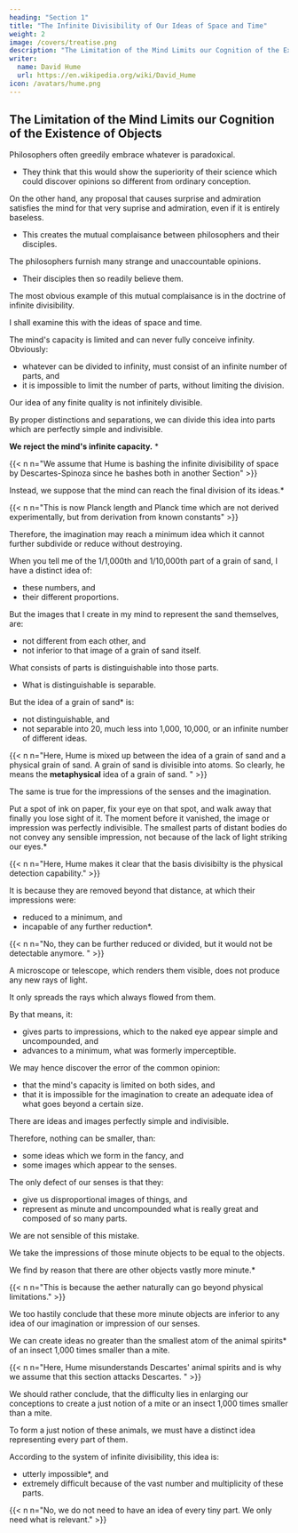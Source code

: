 ```yaml
---
heading: "Section 1"
title: "The Infinite Divisibility of Our Ideas of Space and Time"
weight: 2
image: /covers/treatise.png
description: "The Limitation of the Mind Limits our Cognition of the Existence of Objects"
writer:
  name: David Hume
  url: https://en.wikipedia.org/wiki/David_Hume
icon: /avatars/hume.png
---
```



## The Limitation of the Mind Limits our Cognition of the Existence of Objects

Philosophers often greedily embrace whatever is paradoxical.

 <!-- and is contrary to the first and most unprejudiced notions of mankind. -->

- They think that this would show the superiority of their science which could discover opinions so different from ordinary conception.

On the other hand, any proposal that causes surprise and admiration satisfies the mind for that very suprise and admiration, even if it is entirely baseless.
<!--  that it:
- indulges itself in that surprise and admiration, and
- will never be persuaded that its pleasure is . -->
- This creates the mutual complaisance between philosophers and their disciples.

The philosophers furnish many strange and unaccountable opinions.
- Their disciples then so readily believe them.

The most obvious example of this mutual complaisance is in the doctrine of infinite divisibility.

I shall examine this with the ideas of space and time.

The mind's capacity is limited and can never fully conceive infinity. Obviously:
- whatever can be divided to infinity, must consist of an infinite number of parts, and
- it is impossible to limit the number of parts, without limiting the division.

Our idea of any finite quality is not infinitely divisible.

By proper distinctions and separations, we can divide this idea into parts which are perfectly simple and indivisible.

**We reject the mind's infinite capacity.** *

{{< n n="We assume that Hume is bashing the infinite divisibility of space by Descartes-Spinoza since he bashes both in another Section" >}}


Instead, we suppose that the mind can reach the final division of its ideas.*

{{< n n="This is now Planck length and Planck time which are not derived experimentally, but from derivation from known constants" >}}



Therefore, the imagination may reach a minimum idea which it cannot further subdivide or reduce without destroying.

When you tell me of the 1/1,000th and 1/10,000th part of a grain of sand, I have a distinct idea of:
- these numbers, and
- their different proportions.

But the images that I create in my mind to represent the sand themselves, are:
- not different from each other, and
- not inferior to that image of a grain of sand itself.

What consists of parts is distinguishable into those parts.
- What is distinguishable is separable.

But the idea of a grain of sand* is:
- not distinguishable, and
- not separable into 20, much less into 1,000, 10,000, or an infinite number of different ideas.


{{< n n="Here, Hume is mixed up between the idea of a grain of sand and a physical grain of sand. A grain of sand is divisible into atoms. So clearly, he means the **metaphysical** idea of a grain of sand. " >}}


The same is true for the impressions of the senses and the imagination.

Put a spot of ink on paper, fix your eye on that spot, and walk away that finally you lose sight of it. The moment before it vanished, the image or impression was perfectly indivisible. The smallest parts of distant bodies do not convey any sensible impression, not because of the lack of light striking our eyes.*

{{< n n="Here, Hume makes it clear that the basis divisibilty is the physical detection capability." >}}


It is because they are removed beyond that distance, at which their impressions were:
- reduced to a minimum, and
- incapable of any further reduction*.

{{< n n="No, they can be further reduced or divided, but it would not be detectable anymore. " >}}



A microscope or telescope, which renders them visible, does not produce any new rays of light.

It only spreads the rays which always flowed from them.

By that means, it:
- gives parts to impressions, which to the naked eye appear simple and uncompounded, and
- advances to a minimum, what was formerly imperceptible.

We may hence discover the error of the common opinion:
- that the mind's capacity is limited on both sides, and
- that it is impossible for the imagination to create an adequate idea of what goes beyond a certain size.

There are ideas and images perfectly simple and indivisible.

Therefore, nothing can be smaller, than:
- some ideas which we form in the fancy, and
- some images which appear to the senses.

The only defect of our senses is that they:
- give us disproportional images of things, and
- represent as minute and uncompounded what is really great and composed of so many parts.

We are not sensible of this mistake.

We take the impressions of those minute objects to be equal to the objects.

We find by reason that there are other objects vastly more minute.*

{{< n n="This is because the aether naturally can go beyond physical limitations." >}}


We too hastily conclude that these more minute objects are inferior to any idea of our imagination or impression of our senses.

We can create ideas no greater than the smallest atom of the animal spirits* of an insect 1,000 times smaller than a mite.

{{< n n="Here, Hume misunderstands Descartes' animal spirits and is why we assume that this section attacks Descartes. " >}}


We should rather conclude, that the difficulty lies in enlarging our conceptions to create a just notion of a mite or an insect 1,000 times smaller than a mite.

To form a just notion of these animals, we must have a distinct idea representing every part of them.

According to the system of infinite divisibility, this idea is:
- utterly impossible*, and
- extremely difficult because of the vast number and multiplicity of these parts.

{{< n n="No, we do not need to have an idea of every tiny part. We only need what is relevant." >}}

